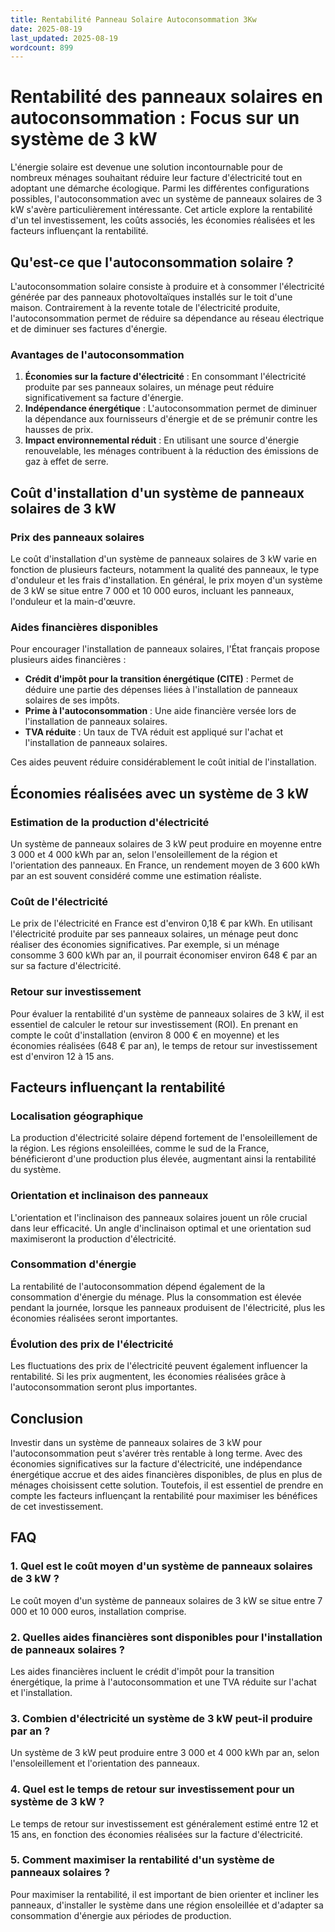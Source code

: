 ```yaml
---
title: Rentabilité Panneau Solaire Autoconsommation 3Kw
date: 2025-08-19
last_updated: 2025-08-19
wordcount: 899
---
```


# Rentabilité des panneaux solaires en autoconsommation : Focus sur un système de 3 kW

L'énergie solaire est devenue une solution incontournable pour de nombreux ménages souhaitant réduire leur facture d'électricité tout en adoptant une démarche écologique. Parmi les différentes configurations possibles, l'autoconsommation avec un système de panneaux solaires de 3 kW s'avère particulièrement intéressante. Cet article explore la rentabilité d'un tel investissement, les coûts associés, les économies réalisées et les facteurs influençant la rentabilité.

## Qu'est-ce que l'autoconsommation solaire ?

L'autoconsommation solaire consiste à produire et à consommer l'électricité générée par des panneaux photovoltaïques installés sur le toit d'une maison. Contrairement à la revente totale de l'électricité produite, l'autoconsommation permet de réduire sa dépendance au réseau électrique et de diminuer ses factures d'énergie.

### Avantages de l'autoconsommation

1. **Économies sur la facture d'électricité** : En consommant l'électricité produite par ses panneaux solaires, un ménage peut réduire significativement sa facture d'énergie.
2. **Indépendance énergétique** : L'autoconsommation permet de diminuer la dépendance aux fournisseurs d'énergie et de se prémunir contre les hausses de prix.
3. **Impact environnemental réduit** : En utilisant une source d'énergie renouvelable, les ménages contribuent à la réduction des émissions de gaz à effet de serre.

## Coût d'installation d'un système de panneaux solaires de 3 kW

### Prix des panneaux solaires

Le coût d'installation d'un système de panneaux solaires de 3 kW varie en fonction de plusieurs facteurs, notamment la qualité des panneaux, le type d'onduleur et les frais d'installation. En général, le prix moyen d'un système de 3 kW se situe entre 7 000 et 10 000 euros, incluant les panneaux, l'onduleur et la main-d'œuvre.

### Aides financières disponibles

Pour encourager l'installation de panneaux solaires, l'État français propose plusieurs aides financières :

- **Crédit d'impôt pour la transition énergétique (CITE)** : Permet de déduire une partie des dépenses liées à l'installation de panneaux solaires de ses impôts.
- **Prime à l'autoconsommation** : Une aide financière versée lors de l'installation de panneaux solaires.
- **TVA réduite** : Un taux de TVA réduit est appliqué sur l'achat et l'installation de panneaux solaires.

Ces aides peuvent réduire considérablement le coût initial de l'installation.

## Économies réalisées avec un système de 3 kW

### Estimation de la production d'électricité

Un système de panneaux solaires de 3 kW peut produire en moyenne entre 3 000 et 4 000 kWh par an, selon l'ensoleillement de la région et l'orientation des panneaux. En France, un rendement moyen de 3 600 kWh par an est souvent considéré comme une estimation réaliste.

### Coût de l'électricité

Le prix de l'électricité en France est d'environ 0,18 € par kWh. En utilisant l'électricité produite par ses panneaux solaires, un ménage peut donc réaliser des économies significatives. Par exemple, si un ménage consomme 3 600 kWh par an, il pourrait économiser environ 648 € par an sur sa facture d'électricité.

### Retour sur investissement

Pour évaluer la rentabilité d'un système de panneaux solaires de 3 kW, il est essentiel de calculer le retour sur investissement (ROI). En prenant en compte le coût d'installation (environ 8 000 € en moyenne) et les économies réalisées (648 € par an), le temps de retour sur investissement est d'environ 12 à 15 ans. 

## Facteurs influençant la rentabilité

### Localisation géographique

La production d'électricité solaire dépend fortement de l'ensoleillement de la région. Les régions ensoleillées, comme le sud de la France, bénéficieront d'une production plus élevée, augmentant ainsi la rentabilité du système.

### Orientation et inclinaison des panneaux

L'orientation et l'inclinaison des panneaux solaires jouent un rôle crucial dans leur efficacité. Un angle d'inclinaison optimal et une orientation sud maximiseront la production d'électricité.

### Consommation d'énergie

La rentabilité de l'autoconsommation dépend également de la consommation d'énergie du ménage. Plus la consommation est élevée pendant la journée, lorsque les panneaux produisent de l'électricité, plus les économies réalisées seront importantes.

### Évolution des prix de l'électricité

Les fluctuations des prix de l'électricité peuvent également influencer la rentabilité. Si les prix augmentent, les économies réalisées grâce à l'autoconsommation seront plus importantes.

## Conclusion

Investir dans un système de panneaux solaires de 3 kW pour l'autoconsommation peut s'avérer très rentable à long terme. Avec des économies significatives sur la facture d'électricité, une indépendance énergétique accrue et des aides financières disponibles, de plus en plus de ménages choisissent cette solution. Toutefois, il est essentiel de prendre en compte les facteurs influençant la rentabilité pour maximiser les bénéfices de cet investissement.

## FAQ

### 1. Quel est le coût moyen d'un système de panneaux solaires de 3 kW ?

Le coût moyen d'un système de panneaux solaires de 3 kW se situe entre 7 000 et 10 000 euros, installation comprise.

### 2. Quelles aides financières sont disponibles pour l'installation de panneaux solaires ?

Les aides financières incluent le crédit d'impôt pour la transition énergétique, la prime à l'autoconsommation et une TVA réduite sur l'achat et l'installation.

### 3. Combien d'électricité un système de 3 kW peut-il produire par an ?

Un système de 3 kW peut produire entre 3 000 et 4 000 kWh par an, selon l'ensoleillement et l'orientation des panneaux.

### 4. Quel est le temps de retour sur investissement pour un système de 3 kW ?

Le temps de retour sur investissement est généralement estimé entre 12 et 15 ans, en fonction des économies réalisées sur la facture d'électricité.

### 5. Comment maximiser la rentabilité d'un système de panneaux solaires ?

Pour maximiser la rentabilité, il est important de bien orienter et incliner les panneaux, d'installer le système dans une région ensoleillée et d'adapter sa consommation d'énergie aux périodes de production.